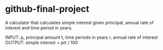 # github-final-project

A calculator that calculates simple interest given principal, annual rate of interest and time period in years.

INPUT:
  p, principal amount
  t, time periods in years
  r, annual rate of interest
OUTPUT:
  simple interest = p*t*r / 100
